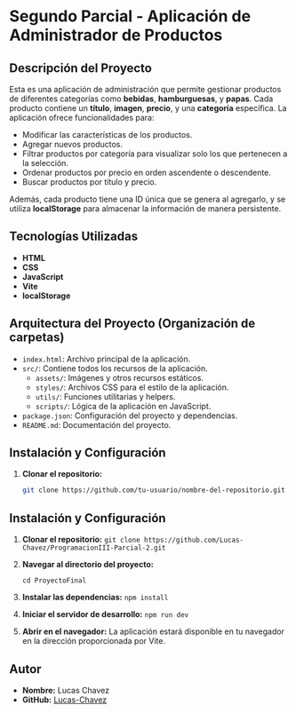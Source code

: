 
# Segundo Parcial - Aplicación de Administrador de Productos

## Descripción del Proyecto
Esta es una aplicación de administración que permite gestionar productos de diferentes categorías como **bebidas**, **hamburguesas**, y **papas**. Cada producto contiene un **título**, **imagen**, **precio**, y una **categoría** específica. La aplicación ofrece funcionalidades para:

- Modificar las características de los productos.
- Agregar nuevos productos.
- Filtrar productos por categoría para visualizar solo los que pertenecen a la selección.
- Ordenar productos por precio en orden ascendente o descendente.
- Buscar productos por título y precio.

Además, cada producto tiene una ID única que se genera al agregarlo, y se utiliza **localStorage** para almacenar la información de manera persistente.

## Tecnologías Utilizadas
- **HTML**
- **CSS**
- **JavaScript**
- **Vite**
- **localStorage**

## Arquitectura del Proyecto (Organización de carpetas)
- `index.html`: Archivo principal de la aplicación.
- `src/`: Contiene todos los recursos de la aplicación.
  - `assets/`: Imágenes y otros recursos estáticos.
  - `styles/`: Archivos CSS para el estilo de la aplicación.
  - `utils/`: Funciones utilitarias y helpers.
  - `scripts/`: Lógica de la aplicación en JavaScript.
- `package.json`: Configuración del proyecto y dependencias.
- `README.md`: Documentación del proyecto.

## Instalación y Configuración
1. **Clonar el repositorio:**
   ```bash
   git clone https://github.com/tu-usuario/nombre-del-repositorio.git

## Instalación y Configuración

1. **Clonar el repositorio:**
   `git clone https://github.com/Lucas-Chavez/ProgramacionIII-Parcial-2.git` 

2.  **Navegar al directorio del proyecto:**
  
    `cd ProyectoFinal` 
    
3.  **Instalar las dependencias:**
    `npm install` 
    
4.  **Iniciar el servidor de desarrollo:**
    `npm run dev` 
    
5.  **Abrir en el navegador:**
La aplicación estará disponible en tu navegador en la dirección proporcionada por Vite.
    
## Autor

-   **Nombre:** Lucas Chavez
- **GitHub:** [Lucas-Chavez](https://github.com/Lucas-Chavez/ProgramacionIII-Parcial-2)